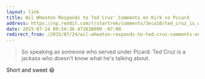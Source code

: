 ```yaml
---
layout: link
title: Wil Wheaton Responds to Ted Cruz' Comments on Kirk vs Picard
address: https://np.reddit.com/r/startrek/comments/3eca10/ted_cruz_is_wrong_about_captain_picard/ctdw363
date: 2015-07-24 09:54:36.471630000 -07:00
redirect_from: /2015/07/24/wil-wheaton-responds-to-ted-cruz-comments-on-kirk-vs-picard.html
---
```


> So speaking as someone who served under Picard: Ted Cruz is a jackass who doesn't know what he's talking about.

Short and sweet :laughing:
